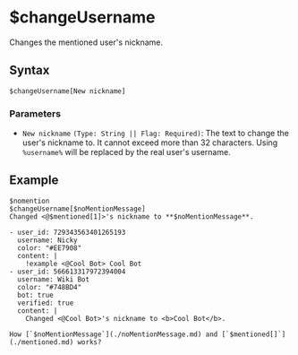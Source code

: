 # $changeUsername
Changes the mentioned user's nickname.

## Syntax
```
$changeUsername[New nickname]
```

### Parameters
- `New nickname` `(Type: String || Flag: Required)`: The text to change the user's nickname to. It cannot exceed more than 32 characters. Using `%username%` will be replaced by the real user's username.

## Example
```
$nomention
$changeUsername[$noMentionMessage]
Changed <@$mentioned[1]>'s nickname to **$noMentionMessage**.
```

``` discord yaml
- user_id: 729343563401265193
  username: Nicky
  color: "#EE7908"
  content: |
    !example <@Cool Bot> Cool Bot
- user_id: 566613317972394004
  username: Wiki Bot
  color: "#748BD4"
  bot: true
  verified: true
  content: |
    Changed <@Cool Bot>'s nickname to <b>Cool Bot</b>.
```

```admonish question title="What is this?"
How [`$noMentionMessage`](./noMentionMessage.md) and [`$mentioned[]`](./mentioned.md) works?
```
